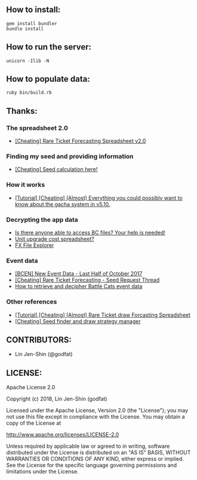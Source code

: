 ## How to install:

    gem install bundler
    bundle install

## How to run the server:

    unicorn -Ilib -N

## How to populate data:

    ruby bin/build.rb

## Thanks:

### The spreadsheet 2.0

* [[Cheating] Rare Ticket Forecasting Spreadsheet v2.0](https://www.reddit.com/r/battlecats/comments/8mhun4/cheating_rare_ticket_forecasting_spreadsheet_v20/)

### Finding my seed and providing information

* [[Cheating] Seed calculation here!](https://www.reddit.com/r/battlecats/comments/8cbs2i/cheating_seed_calculation_here/e0r8l9v/)

### How it works

* [[Tutorial] [Cheating] (Almost) Everything you could possibly want to know about the gacha system in v5.10.](https://www.reddit.com/r/battlecats/comments/64geym/tutorial_cheating_almost_everything_you_could/)

### Decrypting the app data

* [Is there anyone able to access BC files? Your help is needed!](https://www.reddit.com/r/battlecats/comments/41e4l1/is_there_anyone_able_to_access_bc_files_your_help/cz3npr2)
* [Unit upgrade cost spreadsheet?](https://www.reddit.com/r/battlecats/comments/3em0bw/unit_upgrade_cost_spreadsheet/cthqo3f)
* [FX File Explorer](https://play.google.com/store/apps/details?id=nextapp.fx)

### Event data

* [[BCEN] New Event Data - Last Half of October 2017](https://www.reddit.com/r/battlecats/comments/75w399/bcen_new_event_data_last_half_of_october_2017/dostwfb)
* [[Cheating] Rare Ticket Forecasting - Seed Request Thread](https://www.reddit.com/r/battlecats/comments/7t2dlb/cheating_rare_ticket_forecasting_seed_request/dtb3q0w/)
* [How to retrieve and decipher Battle Cats event data](https://www.reddit.com/r/battlecats/comments/3tf03s/how_to_retrieve_and_decipher_battle_cats_event/)

### Other references

* [[Tutorial] [Cheating] (Almost) Rare Ticket draw Forcasting Spreadsheet](https://www.reddit.com/r/battlecats/comments/7llv80/tutorial_cheating_almost_rare_ticket_draw/)
* [[Cheating] Seed finder and draw strategy manager](https://www.reddit.com/r/battlecats/comments/8cbuyw/cheating_seed_finder_and_draw_strategy_manager/)

## CONTRIBUTORS:

* Lin Jen-Shin (@godfat)

## LICENSE:

Apache License 2.0

Copyright (c) 2018, Lin Jen-Shin (godfat)

Licensed under the Apache License, Version 2.0 (the "License");
you may not use this file except in compliance with the License.
You may obtain a copy of the License at

<http://www.apache.org/licenses/LICENSE-2.0>

Unless required by applicable law or agreed to in writing, software
distributed under the License is distributed on an "AS IS" BASIS,
WITHOUT WARRANTIES OR CONDITIONS OF ANY KIND, either express or implied.
See the License for the specific language governing permissions and
limitations under the License.
